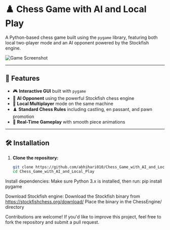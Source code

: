 # ♟️ Chess Game with AI and Local Play

A Python-based chess game built using the `pygame` library, featuring both local two-player mode and an AI opponent powered by the Stockfish engine.

![Game Screenshot](images/chess_screenshot.png) <!-- Optional: replace with an actual image from your project -->

---

## 🚀 Features

- 🎮 **Interactive GUI** built with `pygame`
- 🧠 **AI Opponent** using the powerful Stockfish chess engine
- 👥 **Local Multiplayer** mode on the same machine
- ♟️ **Standard Chess Rules** including castling, en passant, and pawn promotion
- 🔁 **Real-Time Gameplay** with smooth piece animations

---

## 🛠️ Installation

1. **Clone the repository:**
   ```bash
   git clone https://github.com/abhihari010/Chess_Game_with_AI_and_Local_Play.git
   cd Chess_Game_with_AI_and_Local_Play

Install dependencies:
Make sure Python 3.x is installed, then run:
pip install pygame

Download Stockfish engine:
Download the Stockfish binary from https://stockfishchess.org/download/
Place the binary in the ChessEngine/ directory

Contributions are welcome! If you'd like to improve this project, feel free to fork the repository and submit a pull request.
